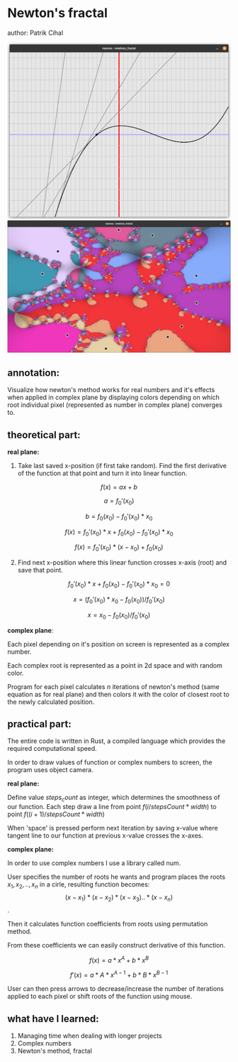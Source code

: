 # Newton's fractal
author: Patrik Cihal

![Newton's method for real numbers](screenshot_real_roots.png)
![Newtons fractal](newtons_fractal2.png)



## annotation:
Visualize how newton's method works for real numbers and it's effects when applied in complex plane by displaying colors depending on which root individual pixel (represented as number in complex plane) converges to.


## theoretical part:

**real plane:**

1. Take last saved x-position (if first take random). Find the first derivative of the function at that point and turn it into linear function. 

$$f(x) = ax+b$$

$$a = f_0'(x_0)$$

$$b = f_0(x_0)-f_0'(x_0)*x_0$$

$$f(x) = f_0'(x_0)*x + f_0(x_0)-f_0'(x_0)*x_0$$

$$f(x) = f_0'(x_0)*(x-x_0) + f_0(x_0)$$

2. Find next x-position where this linear function crosses x-axis (root) and save that point.

$$f_0'(x_0)*x + f_0(x_0)-f_0'(x_0)*x_0 = 0$$

$$x = (f_0'(x_0)*x_0-f_0(x_0))/f_0'(x_0)$$

$$x = x_0-f_0(x_0)/f_0'(x_0)$$

**complex plane**:

Each pixel depending on it's position on screen is represented as a complex number.

Each complex root is represented as a point in 2d space and with random color.

Program for each pixel calculates $n$ iterations of newton's method (same equation as for real plane) and then colors it with the color of closest root to the newly calculated position.


## practical part:

The entire code is written in Rust, a compiled language which provides the required computational speed. 

In order to draw values of function or complex numbers to screen, the program uses object camera.

**real plane:**

Define value $steps_count$ as integer, which determines the smoothness of our function.
Each step draw a line from point $f(i/stepsCount*width)$ to point $f((i+1)/stepsCount*width)$

When 'space' is pressed perform next iteration by saving x-value where tangent line to our function at previous x-value crosses the x-axes.


**complex plane:**

In order to use complex numbers I use a library called num.

User specifies the number of roots he wants and program places the roots $x_1, x_2, .., x_n$ in a cirle, resulting function becomes:
$$(x-x_1) * (x-x_2) * (x-x_3) .. * (x-x_n)$$
.

Then it calculates function coefficients from roots using permutation method.

From these coefficients we can easily construct derivative of this function.

$$f(x) = a * x ^ A + b * x ^ B$$

$$f'(x) = a * A * x ^ {A - 1} + b * B * x ^ {B-1}$$


User can then press arrows to decrease/increase the number of iterations applied to each pixel or shift roots of the function using mouse.


## what have I learned:
1. Managing time when dealing with longer projects
2. Complex numbers
3. Newton's method, fractal
